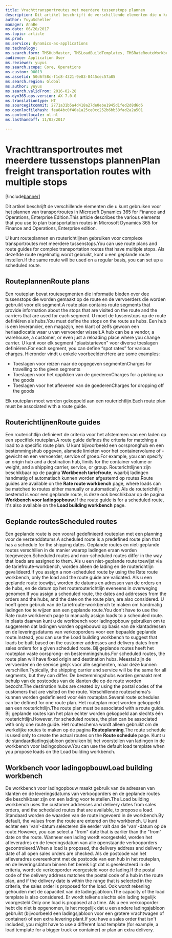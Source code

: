 ```yaml
---
title: Vrachttransportroutes met meerdere tussenstops plannen
description: Dit artikel beschrijft de verschillende elementen die u kunt gebruiken voor het plannen van transportroutes in Microsoft Dynamics 365 for Finance and Operations.
author: YuyuScheller
manager: AnnBe
ms.date: 06/20/2017
ms.topic: article
ms.prod: 
ms.service: dynamics-ax-applications
ms.technology: 
ms.search.form: TMSHubMaster, TMSLoadBuildTemplates, TMSRateRouteWorkbench, TMSRouteGuide, TMSRoutePlan, TMSRouteWorkbench, WHSLoadTemplate
audience: Application User
ms.reviewer: yuyus
ms.search.scope: Core, Operations
ms.custom: 90013
ms.assetid: 50d6f58c-f1c8-4321-9e83-8445cec57a85
ms.search.region: Global
ms.author: yuyus
ms.search.validFrom: 2016-02-28
ms.dyn365.ops.version: AX 7.0.0
ms.translationtype: HT
ms.sourcegitcommit: 2771a31b5a4d418a27de0ebe1945d1fed2d8d6d6
ms.openlocfilehash: fea84bc0f40a1a25ce0cc252b6bb58fad2a2a501
ms.contentlocale: nl-nl
ms.lasthandoff: 11/03/2017

---
```


# <a name="plan-freight-transportation-routes-with-multiple-stops"></a><span data-ttu-id="e873e-103">Vrachttransportroutes met meerdere tussenstops plannen</span><span class="sxs-lookup"><span data-stu-id="e873e-103">Plan freight transportation routes with multiple stops</span></span>

[!include[banner](../includes/banner.md)]


<span data-ttu-id="e873e-104">Dit artikel beschrijft de verschillende elementen die u kunt gebruiken voor het plannen van transportroutes in Microsoft Dynamics 365 for Finance and Operations, Enterprise Edition.</span><span class="sxs-lookup"><span data-stu-id="e873e-104">This article describes the various elements that you use to plan transportation routes in Microsoft Dynamics 365 for Finance and Operations, Enterprise edition.</span></span>

<span data-ttu-id="e873e-105">U kunt routeplannen en routerichtlijnen gebruiken voor complexe transportroutes met meerdere tussenstops.</span><span class="sxs-lookup"><span data-stu-id="e873e-105">You can use route plans and route guides for complex transportation routes that have multiple stops.</span></span> <span data-ttu-id="e873e-106">Als dezelfde route regelmatig wordt gebruikt, kunt u een geplande route instellen.</span><span class="sxs-lookup"><span data-stu-id="e873e-106">If the same route will be used on a regular basis, you can set up a scheduled route.</span></span>

## <a name="route-plans"></a><span data-ttu-id="e873e-107">Routeplannen</span><span class="sxs-lookup"><span data-stu-id="e873e-107">Route plans</span></span>
<span data-ttu-id="e873e-108">Een routeplan bevat routesegmenten die informatie bieden over dee tussenstops die worden gemaakt op de route en de vervoerders die worden gebruikt voor elk segment.</span><span class="sxs-lookup"><span data-stu-id="e873e-108">A route plan contains route segments that provide information about the stops that are visited on the route and the carriers that are used for each segment.</span></span> <span data-ttu-id="e873e-109">U moet de tussenstops op de route definiëren als hubs.</span><span class="sxs-lookup"><span data-stu-id="e873e-109">You must define the stops on the route as hubs.</span></span> <span data-ttu-id="e873e-110">Een hub is een leverancier, een magazijn, een klant of zelfs gewoon een herlaadlocatie waar u van vervoerder wisselt.</span><span class="sxs-lookup"><span data-stu-id="e873e-110">A hub can be a vendor, a warehouse, a customer, or even just a reloading place where you change carrier.</span></span> <span data-ttu-id="e873e-111">U kunt voor elk segment "plaatstarieven" voor diverse toeslagen definiëren.</span><span class="sxs-lookup"><span data-stu-id="e873e-111">For each segment, you can define “spot rates” for various charges.</span></span> <span data-ttu-id="e873e-112">Hieronder vindt u enkele voorbeelden:</span><span class="sxs-lookup"><span data-stu-id="e873e-112">Here are some examples:</span></span>

-   <span data-ttu-id="e873e-113">Toeslagen voor reizen naar de opgegeven segmenten</span><span class="sxs-lookup"><span data-stu-id="e873e-113">Charges for travelling to the given segments</span></span>
-   <span data-ttu-id="e873e-114">Toeslagen voor het oppikken van de goederen</span><span class="sxs-lookup"><span data-stu-id="e873e-114">Charges for a picking up the goods</span></span>
-   <span data-ttu-id="e873e-115">Toeslagen voor het afleveren van de goederen</span><span class="sxs-lookup"><span data-stu-id="e873e-115">Charges for dropping off the goods</span></span>

<span data-ttu-id="e873e-116">Elk routeplan moet worden gekoppeld aan een routerichtlijn.</span><span class="sxs-lookup"><span data-stu-id="e873e-116">Each route plan must be associated with a route guide.</span></span>

## <a name="route-guides"></a><span data-ttu-id="e873e-117">Routerichtlijnen</span><span class="sxs-lookup"><span data-stu-id="e873e-117">Route guides</span></span>
<span data-ttu-id="e873e-118">Een routerichtlijn definieert de criteria voor het afstemmen van een laden op een specifiek routeplan.</span><span class="sxs-lookup"><span data-stu-id="e873e-118">A route guide defines the criteria for matching a load to a specific route plan.</span></span> <span data-ttu-id="e873e-119">U kunt bijvoorbeeld een oorspronghub en een bestemmingshub opgeven, alsmede limieten voor het containervolume of -gewicht en een vervoerder, service of groep.</span><span class="sxs-lookup"><span data-stu-id="e873e-119">For example, you can specify an origin hub and a destination hub, limits for the container volume or weight, and a shipping carrier, service, or group.</span></span> <span data-ttu-id="e873e-120">Routerichtlijnen zijn beschikbaar op de pagina **Workbench tariefroute**, waarbij ladingen handmatig of automatisch kunnen worden afgestemd op routes.</span><span class="sxs-lookup"><span data-stu-id="e873e-120">Route guides are available on the **Rate route workbench** page, where loads can be matched to routes either manually or automatically.</span></span> <span data-ttu-id="e873e-121">Als de routerichtlijn bestemd is voor een geplande route, is deze ook beschikbaar op de pagina **Workbench voor ladingopbouw**.</span><span class="sxs-lookup"><span data-stu-id="e873e-121">If the route guide is for a scheduled route, it's also available on the **Load building workbench** page.</span></span>

## <a name="scheduled-routes"></a><span data-ttu-id="e873e-122">Geplande routes</span><span class="sxs-lookup"><span data-stu-id="e873e-122">Scheduled routes</span></span>
<span data-ttu-id="e873e-123">Een geplande route is een vooraf gedefinieerd routeplan met een planning voor de verzenddatums.</span><span class="sxs-lookup"><span data-stu-id="e873e-123">A scheduled route is a predefined route plan that has a schedule for the shipping dates.</span></span> <span data-ttu-id="e873e-124">Geplande routes en niet-geplande routes verschillen in de manier waarop ladingen eraan worden toegewezen.</span><span class="sxs-lookup"><span data-stu-id="e873e-124">Scheduled routes and non-scheduled routes differ in the way that loads are assigned to them.</span></span> <span data-ttu-id="e873e-125">Als u een niet-geplande route toewijst via de tariefroute-workbench, worden alleen de lading en de routerichtlijn gevalideerd.</span><span class="sxs-lookup"><span data-stu-id="e873e-125">If you assign a non-scheduled route by using the Rate route workbench, only the load and the route guide are validated.</span></span> <span data-ttu-id="e873e-126">Als u een geplande route toewijst, worden de datums en adressen van de orders en de hubs, en de datum op het routerouterichtlijn eveneens in overweging genomen.</span><span class="sxs-lookup"><span data-stu-id="e873e-126">If you assign a scheduled route, the dates and addresses from the orders and the hubs, and the date on the route plan, are also considered.</span></span> <span data-ttu-id="e873e-127">U hoeft geen gebruik van de tariefroute-workbench te maken om handmatig ladingen toe te wijzen aan een geplande route.</span><span class="sxs-lookup"><span data-stu-id="e873e-127">You don't have to use the Rate route workbench page to manually assign loads to a scheduled route.</span></span> <span data-ttu-id="e873e-128">In plaats daarvan kunt u de workbench voor ladingopbouw gebruiken om te suggereren dat ladingen worden opgebouwd op basis van de klantadressen en de leveringsdatums van verkooporders voor een bepaalde geplande route.</span><span class="sxs-lookup"><span data-stu-id="e873e-128">Instead, you can use the Load building workbench to suggest that loads be built based on the customer addresses and delivery dates from sales orders for a given scheduled route.</span></span> <span data-ttu-id="e873e-129">Bij geplande routes heeft het routeplan vaste oorsprong- en bestemmingshubs.</span><span class="sxs-lookup"><span data-stu-id="e873e-129">For scheduled routes, the route plan will have fixed origin and destination hubs.</span></span> <span data-ttu-id="e873e-130">Meestal zijn de vervoerder en de service gelijk voor alle segmenten, maar deze kunnen verschillen.</span><span class="sxs-lookup"><span data-stu-id="e873e-130">Typically, the shipping carrier and service will be the same for all segments, but they can differ.</span></span> <span data-ttu-id="e873e-131">De bestemmingshubs worden gemaakt met behulp van de postcodes van de klanten die op de route worden bezocht.</span><span class="sxs-lookup"><span data-stu-id="e873e-131">The destination hubs are created by using the postal codes of the customers that are visited on the route.</span></span> <span data-ttu-id="e873e-132">Verschillende routeschema's kunnen worden gedefinieerd voor één routeplan.</span><span class="sxs-lookup"><span data-stu-id="e873e-132">Several route schedules can be defined for one route plan.</span></span> <span data-ttu-id="e873e-133">Het routeplan moet worden gekoppeld aan een routerichtlijn.</span><span class="sxs-lookup"><span data-stu-id="e873e-133">The route plan must be associated with a route guide.</span></span> <span data-ttu-id="e873e-134">Bij geplande routes kan het plan echter worden gekoppeld aan slechts één routerichtlijn.</span><span class="sxs-lookup"><span data-stu-id="e873e-134">However, for scheduled routes, the plan can be associated with only one route guide.</span></span> <span data-ttu-id="e873e-135">Het routeschema wordt alleen gebruikt om de werkelijke routes te maken op de pagina **Routeplanning**.</span><span class="sxs-lookup"><span data-stu-id="e873e-135">The route schedule is used only to create the actual routes on the **Route schedule** page.</span></span> <span data-ttu-id="e873e-136">Kunt u de standaardladingsjabloon gebruiken bij het voorstellen van ladingen in de workbench voor ladingopbouw.</span><span class="sxs-lookup"><span data-stu-id="e873e-136">You can use the default load template when you propose loads on the Load building workbench.</span></span>

## <a name="load-building-workbench"></a><span data-ttu-id="e873e-137">Workbench voor ladingopbouw</span><span class="sxs-lookup"><span data-stu-id="e873e-137">Load building workbench</span></span>
<span data-ttu-id="e873e-138">De workbench voor ladingopbouw maakt gebruik van de adressen van klanten en de leveringsdatums van verkooporders en de geplande routes die beschikbaar zijn om een lading voor te stellen.</span><span class="sxs-lookup"><span data-stu-id="e873e-138">The Load building workbench uses the customer addresses and delivery dates from sales orders, and the scheduled routes that are available, to propose a load.</span></span> <span data-ttu-id="e873e-139">Standaard worden de waarden van de route ingevoerd in de workbench.</span><span class="sxs-lookup"><span data-stu-id="e873e-139">By default, the values from the route are entered on the workbench.</span></span> <span data-ttu-id="e873e-140">U kunt echter een 'van'-datum selecteren die eerder valt dan de 'van'-datum op de route.</span><span class="sxs-lookup"><span data-stu-id="e873e-140">However, you can select a "from" date that is earlier than the "from" date on the route.</span></span> <span data-ttu-id="e873e-141">Wanneer een lading wordt voorgesteld, worden het afleveradres en de leveringsdatum van alle openstaande verkooporders gecontroleerd.</span><span class="sxs-lookup"><span data-stu-id="e873e-141">When a load is proposed, the delivery address and delivery date of all open sales orders are checked.</span></span> <span data-ttu-id="e873e-142">Als de postcode van het afleveradres overeenkomt met de postcode van een hub in het routeplan, en de leveringsdatum binnen het bereik ligt dat is geselecteerd in de criteria, wordt de verkooporder voorgesteld voor de lading.</span><span class="sxs-lookup"><span data-stu-id="e873e-142">If the postal code of the delivery address matches the postal code of a hub in the route plan, and if the delivery date is within the range that is selected in the criteria, the sales order is proposed for the load.</span></span> <span data-ttu-id="e873e-143">Ook wordt rekening gehouden met de capaciteit van de ladingsjabloon.</span><span class="sxs-lookup"><span data-stu-id="e873e-143">The capacity of the load template is also considered.</span></span> <span data-ttu-id="e873e-144">Er wordt telkens slechts één lading tegelijk voorgesteld.</span><span class="sxs-lookup"><span data-stu-id="e873e-144">Only one load is proposed at a time.</span></span> <span data-ttu-id="e873e-145">Als u een verkooporder hebt die niet is opgenomen, is het mogelijk dat u een andere ladingsjabloon gebruikt (bijvoorbeeld een ladingsjabloon voor een grotere vrachtwagen of container) of een extra levering plant.</span><span class="sxs-lookup"><span data-stu-id="e873e-145">If you have a sales order that isn't included, you might have to use a different load template (for example, a load template for a bigger truck or container) or plan an extra delivery.</span></span>




